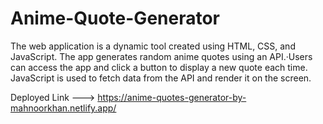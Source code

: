 # Anime-Quote-Generator
The web application is a dynamic tool created using HTML, CSS, and JavaScript. The app generates random anime quotes using an API.·Users can access the app and click a button to display a new quote each time. JavaScript is used to fetch data from the API and render it on the screen. 

Deployed Link ---> https://anime-quotes-generator-by-mahnoorkhan.netlify.app/

